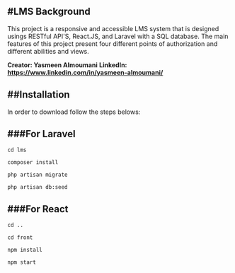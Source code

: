 #LMS Background
----------------------
This project is a responsive and accessible LMS system that is designed usings RESTful API'S, React.JS, and Laravel with a SQL database. 
The main features of this project present four different points of authorization and different abilities and views.


**Creator: Yasmeen Almoumani**
**LinkedIn: https://www.linkedin.com/in/yasmeen-almoumani/**


##Installation
-----------------------
In order to download follow the steps belows:


###For Laravel
-
````
cd lms

composer install

php artisan migrate

php artisan db:seed
`````

###For React
-
`````
cd ..

cd front 

npm install 

npm start
``````
